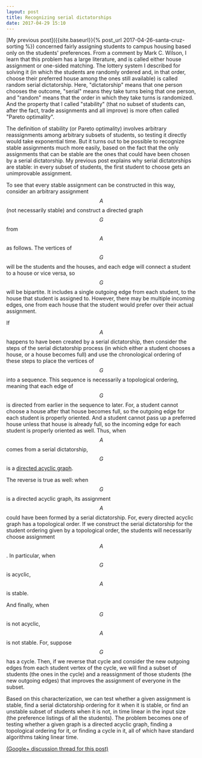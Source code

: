 ```yaml
---
layout: post
title: Recognizing serial dictatorships
date: 2017-04-29 15:10
---
```

[My previous post]({{site.baseurl}}{% post_url 2017-04-26-santa-cruz-sorting %}) concerned fairly assigning students to campus housing based only on the students' preferences. From a comment by Mark C. Wilson, I learn that this problem has a large literature, and is called either house assignment or one-sided matching. The lottery system I described for solving it (in which the students are randomly ordered and, in that order, choose their preferred house among the ones still available) is called random serial dictatorship. Here, "dictatorship" means that one person chooses the outcome, "serial" means they take turns being that one person, and "random" means that the order in which they take turns is randomized. And the property that I called "stability" (that no subset of students can, after the fact, trade assignments and all improve) is more often called "Pareto optimality".

The definition of stability (or Pareto optimality) involves arbitrary reassignments among arbitrary subsets of students, so testing it directly would take exponential time. But it turns out to be possible to recognize stable assignments much more easily, based on the fact that the only assignments that can be stable are the ones that could have been chosen by a serial dictatorship.
My previous post explains why serial dictatorships are stable: in every subset of students, the first student to choose gets an unimprovable assignment.

To see that every stable assignment can be constructed in this way, consider an arbitrary assignment $$A$$ (not necessarily stable) and construct a directed graph $$G$$ from $$A$$ as follows. The vertices of $$G$$ will be the students and the houses, and each edge will connect a student to a house or vice versa, so $$G$$ will be bipartite. It includes a single outgoing edge from each student, to the house that student is assigned to. However, there may be multiple incoming edges, one from each house that the student would prefer over their actual assignment.

If $$A$$ happens to have been created by a serial dictatorship, then consider the steps of the serial dictatorship process (in which either a student chooses a house, or a house becomes full) and use the chronological ordering of these steps to place the vertices of $$G$$ into a sequence. This sequence is necessarily a topological ordering, meaning that each edge of $$G$$ is directed from earlier in the sequence to later. For, a student cannot choose a house after that house becomes full, so the outgoing edge for each student is properly oriented. And a student cannot pass up a preferred house unless that house is already full, so the incoming edge for each student is properly oriented as well. Thus, when $$A$$ comes from a serial dictatorship, $$G$$ is a [directed acyclic graph](https://en.wikipedia.org/wiki/Directed_acyclic_graph).

The reverse is true as well: when $$G$$ is a directed acyclic graph, its assignment $$A$$ could have been formed by a serial dictatorship. For, every directed acyclic graph has a topological order. If we construct the serial dictatorship for the student ordering given by a topological order, the students will necessarily choose assignment $$A$$. In particular, when $$G$$ is acyclic, $$A$$ is stable.

And finally, when $$G$$ is not acyclic, $$A$$ is not stable. For, suppose $$G$$ has a cycle. Then, if we reverse that cycle and consider the new outgoing edges from each student vertex of the cycle, we will find a subset of students (the ones in the cycle) and a reassignment of those students (the new outgoing edges) that improves the assignment of everyone in the subset.

Based on this characterization, we can test whether a given assignment is stable, find a serial dictatorship ordering for it when it is stable, or find an unstable subset of students when it is not, in time linear in the input size (the preference listings of all the students). The problem becomes one of testing whether a given graph is a directed acyclic graph, finding a topological ordering for it, or finding a cycle in it, all of which have standard algorithms taking linear time.

[(Google+ discussion thread for this post)](https://plus.google.com/100003628603413742554/posts/7F8J5Cc5CWj)